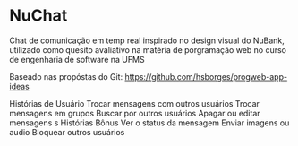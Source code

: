 # NuChat
Chat de comunicação em temp real inspirado no design visual do NuBank, utilizado como quesito avaliativo na matéria de porgramação web no curso de engenharia de software na UFMS

Baseado nas propóstas do Git: https://github.com/hsborges/progweb-app-ideas

Histórias de Usuário
 Trocar mensagens com outros usuários
 Trocar mensagens em grupos
 Buscar por outros usuários
 Apagar ou editar mensagens
 s
Histórias Bônus
 Ver o status da mensagem
 Enviar imagens ou audio
 Bloquear outros usuários
